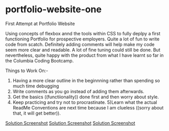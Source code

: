 # portfolio-website-one
First Attempt at Portfolio Website 

Using concepts of flexbox annd the tools within  CSS to fully deplpy a first functioning Portfolio for prospective employers. Quite a lot of fun to write code from scatch. Definitely adding comments will help make my code seem more clear and readable. A lot of fine tuning could still be done. But nevertheless, quite happy with the product from what I have learnt so far in the Columbia Coding Bootcamp. 

Things to Work On:- 
1) Having a more clear outline in the beginnning rather than spending so much time debugging 
2) Write comments as you go instead of adding them afterwards.
3) Get the basics ((functiionality)) done first and then worry about style. 
4) Keep practicing and try not to procrastinate. 
5)Learn what the actual ReadMe Conventions are next time because I am clueless ((sorry about that, it will get better)).

[Solution Screenshot](./assets/images/portfolio-website-one-1.png)
[Solution Screenshot](./assets/images/portfolio-website-one-2.png)
[Solution Screenshot](./assets/images/portfolio-website-one-3.png)